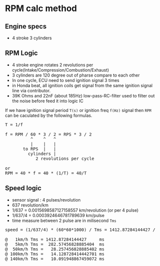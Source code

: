 # RPM calc method 

## Engine specs

- 4 stroke 3 cylinders

## RPM Logic

- 4 stroke engine rotates 2 revolutions per cycle(Intake/Compression/Combustion/Exhaust)
- 3 cylinders are 120 degree out of pharse compare to each other
- In one cycle, ECU need to send ignition signal 3 times
- in Honda beat, all ignition coils get signal from the same ignition signal line via contributor.
- 39K Ohms and 22nF (about 185Hz) low-pass-RC-filter used to filter out the noise before feed it into logic IC

If we have ignition signal period <code>T(s)</code> or ignition freq <code>f(Hz)</code> signal  then <code>RPM</code> can be caculated by the following formulas.

<pre>
T = 1/f

f = RPM / 60 * 3 / 2 = RPS * 3 / 2
          ^    ^   ^
          |    |   |
       to RPS  |   |
         cylinders |
            2 revolutions per cycle

or 
RPM = 40 * f = 40 * (1/T) = 40/T
</pre>

## Speed logic

- sensor signal : 4 pulses/revolution
- 637 revolution/km
- 1/637 = 0.0015698587127158557 km/revolution (or per 4 pulse)
- 1/637/4 = 0.0003924646781789639 km/pulse
- time measure between 2 pulse are in milisecond <code>Tms</code>

<pre>
speed = (1/637/4) * (60*60*1000) / Tms = 1412.87284144427 / Tms

@   1km/h Tms = 1412.87284144427     ms
@   5km/h Tms =  282.57456828885404  ms
@  50km/h Tms =   28.257456828885402 ms
@ 100km/h Tms =   14.128728414442701 ms
@ 140km/h Tms =   10.091948867459072 ms
</pre>